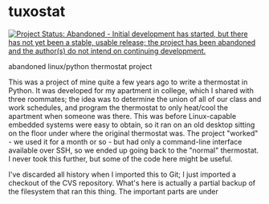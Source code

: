 tuxostat
========

[![Project Status: Abandoned - Initial development has started, but there has not yet been a stable, usable release; the project has been abandoned and the author(s) do not intend on continuing development.](http://www.repostatus.org/badges/0.1.0/abandoned.svg)](http://www.repostatus.org/#abandoned)

abandoned linux/python thermostat project

This was a project of mine quite a few years ago to write a thermostat in Python. It was developed for my apartment in college, which I shared with three roommates; the idea was to determine the union of all of our class and work schedules, and program the thermostat to only heat/cool the apartment when someone was there. This was before Linux-capable embedded systems were easy to obtain, so it ran on an old desktop sitting on the floor under where the original thermostat was. The project "worked" - we used it for a month or so - but had only a command-line interface available over SSH, so we ended up going back to the "normal" thermostat. I never took this further, but some of the code here might be useful.

I've discarded all history when I imported this to Git; I just imported a checkout of the CVS repository. What's here is actually a partial backup of the filesystem that ran this thing. The important parts are under
